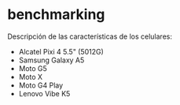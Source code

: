 # benchmarking
Descripción de las características de los celulares: 
- Alcatel Pixi 4 5.5" (5012G)
- Samsung Galaxy A5
- Moto G5
- Moto X
- Moto G4 Play
- Lenovo Vibe K5
